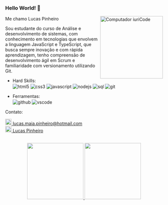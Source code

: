 ### Hello World! 👋
<div>
<img src="https://avatars2.githubusercontent.com/u/77104894?s=400&u=2dedb677b2690abf6874c82efe062cbb56d9e5dd&v=4" min-width="200px" max-width="200px" width="200px" align="right" alt="Computador iuriCode">
<p align="left"> 
  <p>Me chamo Lucas Pinheiro</p>
  Sou estudante do curso de Análise e desenvolvimento de sistemas, com conhecimento em tecnologias que envolvem a linguagem JavaScript e TypeScript, que busca sempre inovação e com rápida aprendizagem, tenho compreensão de desenvolvimento ágil em Scrum e familiaridade com versionamento utilizando Git.
</p>
<ul>
<p align="left">
   <li>Hard Skills:<br>
    <img align="center" alt="html5" src="https://img.shields.io/badge/HTML5-E34F26?style=for-the-badge&logo=html5&logoColor=white"/>
    <img align="center" alt="css3" src="https://img.shields.io/badge/CSS3-1572B6?style=for-the-badge&logo=css3&logoColor=white"/>
    <img align="center" alt="javascript" src="https://img.shields.io/badge/JavaScript-F7DF1E?style=for-the-badge&logo=javascript&logoColor=black"/>
     <img align="center" alt="nodejs" src="https://img.shields.io/badge/NodeJS-43853d?style=for-the-badge&logo=node.js&logoColor=black"/>
     <img align="center" alt="sql" src="https://img.shields.io/badge/MySQL-00000F?style=for-the-badge&logo=mysql&logoColor=white"/>
     <img align="center" alt="git" src="https://img.shields.io/badge/GIT-f14e32?style=for-the-badge&logo=git&logoColor=white"/>
    </li>
</p>

<p align="left"> 
  <li>Ferramentas:<br> <img align="center" alt="github" src="https://img.shields.io/badge/GITHUB-000000?style=for-the-badge&logo=github&logoColor=white"/>
    <img align="center" alt="vscode" src="https://img.shields.io/badge/vscode-0066b8?style=for-the-badge&logo=visualstudiocode&logoColor=white"/>
   </li>
</p>
</ul>
<p align="left">
   Contato:
</p>

<p align="left">
  <a href="mailto:lucas.maia.pinheiro@hotmail.com" alt="Outlook">
   <img src="https://outlook-1.cdn.office.net/owamail/20210913004.12/resources/images/favicons/mail-seen.ico" wight = 20px height = 20px />
   lucas.maia.pinheiro@hotmail.com</a><br>

  <a href="https://www.linkedin.com/in/lucaspinheiro" alt="Linkedin">
  <img src="https://pngimg.com/uploads/linkedIn/linkedIn_PNG8.png" wight = 20px height = 20px /> Lucas Pinheiro</a><br>
</p> <br>
</div>
<div align="center">
  <a href="https://github.com/LMaiaPinheiro">
  <img height="180em" src="https://github-readme-stats.vercel.app/api?username=LMaiaPinheiro&show_icons=true&theme=dark&include_all_commits=true&count_private=true"/>
  <img height="180em" src="https://github-readme-stats.vercel.app/api/top-langs/?username=LMaiaPinheiro&layout=compact&langs_count=7&theme=dark"/>
</div>

